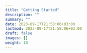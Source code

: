 ```yaml
---
title: "Getting Started"
description: ""
summary: ""
date: 2023-09-17T21:58:06+03:00
lastmod: 2023-09-17T21:58:06+03:00
draft: false
images: []
weight: 10
---
```


